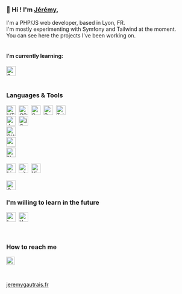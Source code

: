 ### 👋 Hi ! I'm <a href="https://www.jeremygautrais.fr/" target="_blank">Jérémy</a>,<br>
I'm a PHP/JS web developer, based in Lyon, FR.<br>
I'm mostly experimenting with Symfony and Tailwind at the moment.<br />
You can see here the projects I've been working on.
<br>
<br>

#### I’m currently learning:<br> 

<img src="https://img.shields.io/badge/Symfony-000000?style=for-the-badge&logo=Symfony&logoColor=white" alt="Symfony logo" title="Symfony" height="25" />&nbsp;
<br>
<br>

### Languages & Tools
<img src="https://img.shields.io/badge/HTML5-E34F26?style=for-the-badge&logo=html5&logoColor=white" alt="HTML5 logo" title="HTML5" height="25" />&nbsp;
<img src="https://img.shields.io/badge/CSS3-1572B6?style=for-the-badge&logo=css3&logoColor=white" alt="CSS3 logo" title="CSS3" height="25" />&nbsp;
<img src="https://img.shields.io/badge/Sass-CC6699?style=for-the-badge&logo=sass&logoColor=white" alt="Sass logo" title="Sass" height="25" />&nbsp;
<img src="https://img.shields.io/badge/Bootstrap-563D7C?style=for-the-badge&logo=bootstrap&logoColor=white" alt="Bootstrap logo" title="Bootstrap" height="25" />&nbsp;
<img src="https://img.shields.io/badge/Tailwind_CSS-38B2AC?style=for-the-badge&logo=tailwind-css&logoColor=white" alt="Tailwind logo logo" title="Tailwind" height="25" /><br>
<img src="https://img.shields.io/badge/JavaScript-F7DF1E?style=for-the-badge&logo=javascript&logoColor=black" alt="JavaScript logo" title="JavaScript" height="25" />&nbsp;
<img src="https://img.shields.io/badge/jQuery-0769AD?style=for-the-badge&logo=jquery&logoColor=white" alt="jQuery logo" title="jQuery" height="25" /><br>
<img src="https://img.shields.io/badge/PHP-777BB4?style=for-the-badge&logo=php&logoColor=white" alt="PHP logo" title="PHP" height="25" />&nbsp;<br>
<img src="https://img.shields.io/badge/MySQL-00000F?style=for-the-badge&logo=mysql&logoColor=white" alt="msSQL logo" title="mySQL" height="25" />&nbsp;<br>
<img src="https://img.shields.io/badge/next.js-000000?style=for-the-badge&logo=nextdotjs&logoColor=white" alt="Next.js logo" title="Next.js" height="25" />
<br>
<br>
<img src="https://img.shields.io/badge/Linux-FCC624?style=for-the-badge&logo=linux&logoColor=black" alt="Linux logo" title="Linux" height="25" />&nbsp;
<img src="https://img.shields.io/badge/Git-F05032?style=for-the-badge&logo=git&logoColor=white" alt="git logo" title="git" height="25" />&nbsp;
<img src="https://img.shields.io/badge/Visual_Studio-5C2D91?style=for-the-badge&logo=visual%20studio&logoColor=white" alt="Visual Studio Code logo" title="Visual Studio Code" height="25" />&nbsp;
<br>
<br>
<a href="https://www.linkedin.com/in/jgautrais/" target="_blank">
  <img src="https://img.shields.io/badge/Codewars-B1361E?style=for-the-badge&logo=Codewars&logoColor=white" alt="CodeWars logo" title="Code Wars" height="25" />
</a>


### I'm willing to learn in the future
<img src="https://img.shields.io/badge/Laravel-FF2D20?style=for-the-badge&logo=laravel&logoColor=white" alt="Laravel logo" title="Laravel" height="25" />&nbsp;
<img src="https://img.shields.io/badge/Vue.js-35495E?style=for-the-badge&logo=vuedotjs&logoColor=4FC08D" alt="Vue logo" title="Vue" height="25" />&nbsp; 

<br>


### How to reach me

<a href="https://www.linkedin.com/in/jgautrais/" target="_blank">
  <img align="left" alt="Jeremy's LinkedIN" width="22px" src="https://raw.githubusercontent.com/peterthehan/peterthehan/master/assets/linkedin.svg" />
</a>
<br>
<br>
<br>


<a href="https://www.jeremygautrais.fr/" target="_blank">jeremygautrais.fr</a>


<!---
jgautrais/jgautrais is a ✨ special ✨ repository because its `README.md` (this file) appears on your GitHub profile.
You can click the Preview link to take a look at your changes.
--->

<!-- https://github.com/alexandresanlim/Badges4-README.md-Profile -->
